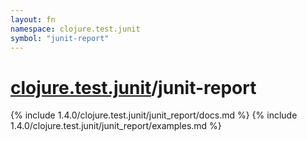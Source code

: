 ```yaml
---
layout: fn
namespace: clojure.test.junit
symbol: "junit-report"
---
```


# [clojure.test.junit](../)/junit-report

{% include 1.4.0/clojure.test.junit/junit_report/docs.md %}
{% include 1.4.0/clojure.test.junit/junit_report/examples.md %}

